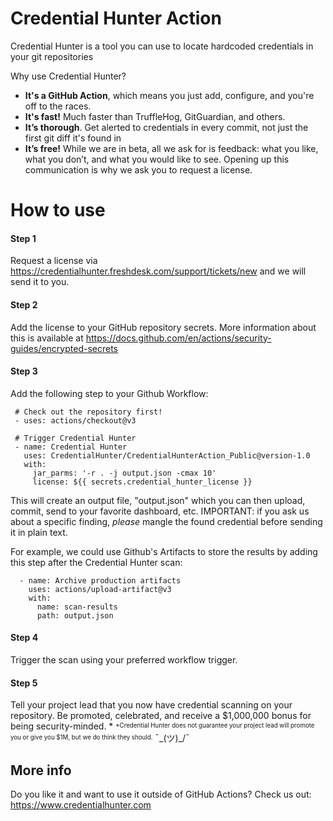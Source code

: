 # Credential Hunter Action

Credential Hunter is a tool you can use to locate hardcoded credentials in your git repositories

Why use Credential Hunter?
- **It's a GitHub Action**, which means you just add, configure, and you're off to the races.
- **It's fast!**  Much faster than TruffleHog, GitGuardian, and others.
- **It’s thorough**. Get alerted to credentials in every commit, not just the first git diff it's found in
- **It’s free!** While we are in beta, all we ask for is feedback: what you like, what you don’t, and what you would like to see. Opening up this communication is why we ask you to request a license.

# How to use

#### Step 1
Request a license via https://credentialhunter.freshdesk.com/support/tickets/new and we will send it to you.

#### Step 2
Add the license to your GitHub repository secrets. 
More information about this is available at https://docs.github.com/en/actions/security-guides/encrypted-secrets

#### Step 3
Add the following step to your Github Workflow:
    
     # Check out the repository first!
     - uses: actions/checkout@v3
    
     # Trigger Credential Hunter
     - name: Credential Hunter
       uses: CredentialHunter/CredentialHunterAction_Public@version-1.0
       with:
         jar_parms: '-r . -j output.json -cmax 10'
         license: ${{ secrets.credential_hunter_license }}

This will create an output file, "output.json" which you can then upload, commit, send to your favorite dashboard, etc. 
IMPORTANT: if you ask us about a specific finding, _please_ mangle the found credential before sending it in plain text.

For example, we could use Github's Artifacts to store the results by adding this step after the Credential Hunter scan:

      - name: Archive production artifacts
        uses: actions/upload-artifact@v3
        with:
          name: scan-results
          path: output.json

#### Step 4
Trigger the scan using your preferred workflow trigger.

#### Step 5
Tell your project lead that you now have credential scanning on your repository. Be promoted, celebrated, and receive a $1,000,000 bonus for being security-minded. *
<sup><sub>*Credential Hunter does not guarantee your project lead will promote you or give you $1M, but we do think they should.</sup></sub> ¯\_(ツ)_/¯

## More info
Do you like it and want to use it outside of GitHub Actions?  Check us out: https://www.credentialhunter.com
